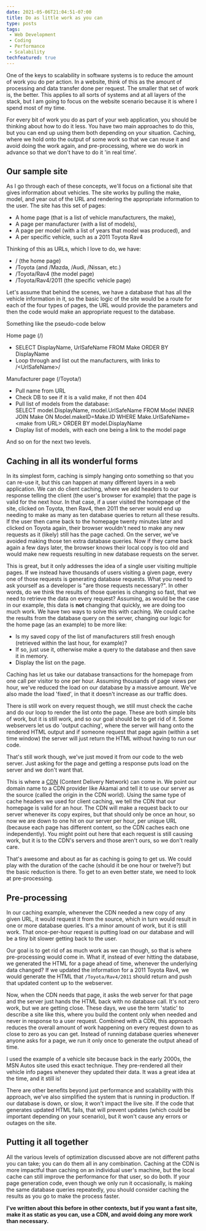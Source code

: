 ```yaml
---
date: 2021-05-06T21:04:51-07:00
title: Do as little work as you can
type: posts
tags:
 - Web Development
 - Coding
 - Performance
 - Scalability
techfeatured: true
---
```

One of the keys to scalability in software systems is to reduce the
amount of work you do per action. In a website, think of this as the
amount of processing and data transfer done per request. The smaller
that set of work is, the better. This applies to all sorts of systems
and at all layers of the stack, but I am going to focus on the website
scenario because it is where I spend most of my time.

For every bit of work you do as part of your web application, you should
be thinking about how to do it less. You have two main approaches to do
this, but you can end up using them both depending on your situation.
Caching, where we hold onto the output of some work so that we can reuse
it and avoid doing the work again, and pre-processing, where we do work
in advance so that we don't have to do it 'in real time'.

## Our sample site

As I go through each of these concepts, we'll focus on a fictional site
that gives information about vehicles. The site works by pulling the
make, model, and year out of the URL and rendering the appropriate
information to the user. The site has this set of pages:

- A home page (that is a list of vehicle manufacturers, the make),
- A page per manufacturer (with a list of models),
- A page per model (with a list of years that model was produced), and
- A per specific vehicle, such as a 2011 Toyota Rav4

Thinking of this as URLs, which I love to do, we have:

- / (the home page)
- /Toyota (and /Mazda, /Audi, /Nissan, etc.)
- /Toyota/Rav4 (the model page)
- /Toyota/Rav4/2011 (the specific vehicle page)

Let's assume that behind the scenes, we have a database that has all the
vehicle information in it, so the basic logic of the site would be a
route for each of the four types of pages, the URL would provide the
parameters and then the code would make an appropriate request to the
database.

Something like the pseudo-code below

Home page (/)

- SELECT DisplayName, UrlSafeName FROM Make ORDER BY DisplayName
- Loop through and list out the manufacturers, with links to /\<UrlSafeName>/

Manufacturer page (/Toyota/)

- Pull name from URL
- Check DB to see if it is a valid make, if not then 404
- Pull list of models from the database:\
    SELECT model.DisplayName, model.UrlSafeName FROM Model INNER JOIN
    Make ON Model.makeID=Make.ID WHERE Make.UrlSafeName=\<make from
    URL\> ORDER BY model.DisplayName
- Display list of models, with each one being a link to the model page

And so on for the next two levels.

## Caching in all its wonderful forms

In its simplest form, caching is simply hanging onto something so that
you can re-use it, but this can happen at many different layers in a web
application. We can do client caching, where we add headers to our
response telling the client (the user's browser for example) that the
page is valid for the next hour. In that case, if a user visited the
homepage of the site, clicked on Toyota, then Rav4, then 2011 the server
would end up needing to make as many as ten database queries to return
all these results. If the user then came back to the homepage twenty
minutes later and clicked on Toyota again, their browser wouldn't need
to make any new requests as it (likely) still has the page cached. On
the server, we've avoided making those ten extra database queries. Now
if they came back again a few days later, the browser knows their local
copy is too old and would make new requests resulting in new database
requests on the server.

This is great, but it only addresses the idea of a single user visiting
multiple pages. If we instead have thousands of users visiting a given
page, every one of those requests is generating database requests. What
you need to ask yourself as a developer is "are those requests
necessary?". In other words, do we think the results of those queries is
changing so fast, that we need to retrieve the data on every request?
Assuming, as would be the case in our example, this data is **not**
changing that quickly, we are doing too much work. We have two ways to
solve this with caching. We could cache the results from the database
query on the server, changing our logic for the home page (as an
example) to be more like:

- Is my saved copy of the list of manufacturers still fresh enough
  (retrieved within the last hour, for example)?
- If so, just use it, otherwise make a query to the database and then
  save it in memory.
- Display the list on the page.

Caching has let us take our database transactions for the homepage from
one call per visitor to one per hour. Assuming thousands of page views
per hour, we've reduced the load on our database by a massive amount.
We've also made the load 'fixed', in that it doesn't increase as our
traffic does.

There is still work on every request though, we still must check the
cache and do our loop to render the list onto the page. These are both
simple bits of work, but it is still work, and so our goal should be to
get rid of it. Some webservers let us do 'output caching', where the
server will hang onto the rendered HTML output and if someone request
that page again (within a set time window) the server will just return
the HTML without having to run our code.

That's still work though, we've just moved it from our code to the web
server. Just asking for the page and getting a response puts load on the
server and we don't want that.

This is where a [CDN](/blog/overview-of-cdn/) (Content Delivery Network) can come in. We point our
domain name to a CDN provider like Akamai and tell it to use our server
as the source (called the origin in the CDN world). Using the same type
of cache headers we used for client caching, we tell the CDN that our
homepage is valid for an hour. The CDN will make a request back to our
server whenever its copy expires, but that should only be once an hour,
so now we are down to one hit on our server per hour, per unique URL
(because each page has different content, so the CDN caches each one
independently). You might point out here that each request is still
causing work, but it is to the CDN's servers and those aren't ours, so
we don't really care.

That's awesome and about as far as caching is going to get us. We could
play with the duration of the cache (should it be one hour or twelve?)
but the basic reduction is there. To get to an even better state, we
need to look at pre-processing.

## Pre-processing

In our caching example, whenever the CDN needed a new copy of any given
URL, it would request it from the source, which in turn would result in
one or more database queries. It's a minor amount of work, but it is
still work. That once-per-hour request is putting load on our database
and will be a tiny bit slower getting back to the user.

Our goal is to get rid of as much work as we can though, so that is
where pre-processing would come in. What if, instead of ever hitting the
database, we generated the HTML for a page ahead of time, whenever the
underlying data changed? If we updated the information for a 2011 Toyota
Rav4, we would generate the HTML that `/Toyota/Rav4/2011` should return
and push that updated content up to the webserver.

Now, when the CDN needs that page, it asks the web server for that page
and the server just hands the HTML back with no database call. It's not
zero work, but we are getting close. These days, we use the term
'static' to describe a site like this, where you build the content only
when needed and never in response to a user request. Combined with a
CDN, this approach reduces the overall amount of work happening on every
request down to as close to zero as you can get. Instead of running
database queries whenever anyone asks for a page, we run it only once to
generate the output ahead of time.

I used the example of a vehicle site because back in the early 2000s,
the MSN Autos site used this exact technique. They pre-rendered all
their vehicle info pages whenever they updated their data. It was a
great idea at the time, and it still is!

There are other benefits beyond just performance and scalability with
this approach, we've also simplified the system that is running in
production. If our database is down, or slow, it won't impact the live
site. If the code that generates updated HTML fails, that will prevent
updates (which could be important depending on your scenario), but it
won't cause any errors or outages on the site.

## Putting it all together

All the various levels of optimization discussed above are not different
paths you can take; you can do them all in any combination. Caching at
the CDN is more impactful than caching on an individual user's machine,
but the local cache can still improve the performance for that user, so
do both. If your page generation code, even though we only run it
occasionally, is making the same database queries repeatedly, you should
consider caching the results as you go to make the process faster.

**I've written about this before in other contexts, but if you want a
fast site, make it as static as you can, use a CDN, and avoid doing any
more work than necessary.**
